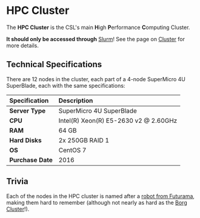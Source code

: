 # HPC Cluster

The **HPC Cluster** is the CSL's main **H**igh **P**erformance **C**omputing Cluster.

**It should only be accessed through** [Slurm](../../services/cluster/slurm.md)! See the page on [Cluster](../../services/cluster/) for more details.

## Technical Specifications

There are 12 nodes in the cluster, each part of a 4-node SuperMicro 4U SuperBlade, each with the same specifications:

| **Specification** | Description |
| :--- | :--- |
| **Server Type** | SuperMicro 4U SuperBlade |
| **CPU** | Intel\(R\) Xeon\(R\) E5-2630 v2 @ 2.60GHz |
| **RAM** | 64 GB |
| **Hard Disks** | 2x 250GB RAID 1 |
| **OS** | CentOS 7 |
| **Purchase Date** | 2016 |

## Trivia

Each of the nodes in the HPC cluster is named after a [robot from Futurama](https://en.wikipedia.org/wiki/List_of_Futurama_characters), making them hard to remember \(although not nearly as hard as the [Borg Cluster](../borg-cluster.md)!\).

